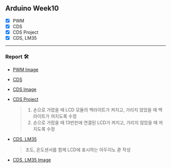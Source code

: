 ## Arduino Week10

* [x] PWM
* [x] CDS
* [x] CDS Project
* [x] CDS, LM35
---
### Report 🛠

- [PWM Image](https://github.com/monegit/arduino-prj/blob/main/report/Week10/result/1.%20PWM/Image.png)

- [CDS](https://github.com/monegit/arduino-prj/tree/main/report/Week10/result/2._CDS)

- [CDS Image](https://github.com/monegit/arduino-prj/blob/main/report/Week10/result/2._CDS/Image.jpg)

- [CDS Project](https://github.com/monegit/arduino-prj/tree/main/report/Week10/result/3._CDS_Projct)

  > 1. 손으로 가렸을 때 LCD 모듈의 백라이트가 켜지고, 가리지 않았을 때 백라이트가 꺼지도록 수정
  > 2. 손으로 가렸을 때 13번핀에 연결된 LCD가 켜지고, 가리지 않았을 때 꺼지도록 수정

- [CDS, LM35](https://github.com/monegit/arduino-prj/tree/main/report/Week10/result/4._CDS_LM35)

  > 조도, 온도센서를 함께 LCD에 표시하는 아두이노 콛 작성

- [CDS, LM35 Image](https://github.com/monegit/arduino-prj/blob/main/report/Week10/result/4._CDS_LM35/Image.jpg)
